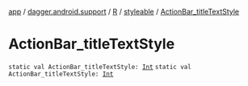 [app](../../../index.md) / [dagger.android.support](../../index.md) / [R](../index.md) / [styleable](index.md) / [ActionBar_titleTextStyle](./-action-bar_title-text-style.md)

# ActionBar_titleTextStyle

`static val ActionBar_titleTextStyle: `[`Int`](https://kotlinlang.org/api/latest/jvm/stdlib/kotlin/-int/index.html)
`static val ActionBar_titleTextStyle: `[`Int`](https://kotlinlang.org/api/latest/jvm/stdlib/kotlin/-int/index.html)